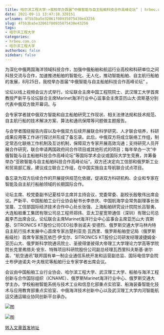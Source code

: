 ```yaml
---
title: 哈尔滨工程大学->我校举办首届“中俄智能与自主船舶科技合作高峰论坛” | hrbeu.com.cn
date: 2021-09-11 13:47:18.328151
urlname: 4f5b3ba5e32061f00935075430e43256
slug: 4f5b3ba5e32061f00935075430e43256
tags: 
- 哈尔滨工程大学
categories:
- hrbeu.com.cn
- 哈尔滨工程大学
authorbox: false
sidebar: false
---
```

为深化中俄两国海洋领域科技合作，加强中俄船舶和航运行业高校和科研单位之间科技交流与合作，加速推进船舶的智能化、无人化，推动智能船舶、自主航行船舶的发展，8月25日，我校举办首届“中俄智能与自主船舶科技合作高峰论坛” 。 

论坛以线上视频会议方式举行。论坛联合主席中国工程院院士、武汉理工大学首席教授严新平与论坛联合主席Marinet海洋行业中心监事会主席亚历山大·宾斯基分别代表中俄双方致开幕词。与
<!--more-->
会专家学者就中俄双方智能和自主船舶研究工作现状、相关法律法规和技术规范、自主航行船的技术解决方案、算法和通讯保障等问题做主题报告。 

与会学者围绕报告内容以及中俄双方后续开展联合科学研究、人才联合培养，科研成果应用等工作进行探讨并形成了备忘录。此后，中俄双方将成立联络工作组，制定常态化联络工作机制及互访机制，保障双方专家开展高效沟通；支持研究人员开展合作研究，联合申请两国政府间合作项目或其他形式的项目；每年举办一次“中俄智能与自主船舶科技合作高峰论坛”等国际学术会议或国际大学生竞赛，并筹备举办“亚欧智能与自主船舶科技合作高峰论坛”。双方还决定向工信部和俄罗斯工业和贸易部汇报，建议成立联合工作组，在中国实施自主导航联合试点项目。 

备忘录为双方后续合作的开展提供规范化依据，促进双方科研机构、企业和专家在智能及自主航行船舶领域的长期国际合作。 

论坛主席、校党委副书记夏桂华主席并主持会议，党委常委、副校长殷敬伟出席会议。严新平、中国船舶工业行业协会秘书长李彦庆、中国航海学会常务副理事长张宝晨、工信部国际经济技术合作中心处长张强、上海船舶研究设计院院长吕智勇、大连船舶重工集团有限公司总工程师郑炜、亚太卫星宽带通信（深圳）有限公司总裁李杰出席会议。论坛联合主席Marinet海洋行业中心监事会主席亚历山大·宾斯基、SITRONICS KT股份公司CEO拉季翁诺夫·安德烈、俄罗斯交通大学马林内特自主航行技术发展中心首席专家古楚利亚克·瓦西里、俄罗斯船舶登记局（俄罗斯船级社）首席专家施瓦依巴·伊戈尔、SITRONICS KT股份公司研发经理波捷姆金·亚历山大、俄罗斯科学院通讯院士、圣彼得堡彼得大帝理工大学理论力学高等学院院长克里弗措夫·安东、特殊项目科研院股份公司副总经理瓦西里科夫斯基·谢尔盖、“航空通讯”联邦国有单一制企业通信系统开发和运营副总监、国际电信学会院士布伊迪诺夫·叶夫根尼等船舶行业专家学者出席会议。 

会议由中国船舶工业行业协会、哈尔滨工程大学、武汉理工大学、船舶与海洋工程创新与合作国际组织（ICNAME）、俄罗斯Marinet海洋行业中心、俄罗斯交通大学主办。学校船舶智能系统与技术工业和信息化部重点实验室、船海装备智能化技术与应用教育部重点实验室、中俄海洋技术创新中心以及武汉理工大学内河智能航运交通运输业协同创新平台承办。

![图](http://gongxue.cn/__local/A/4C/F5/F8CC309BFE91A4846850FD8F717_88D4A364_13876.jpg)

![图](http://gongxue.cn/__local/1/90/39/E4EBFA4F5006C2D509B4CB1671C_D3C3E85A_13B51.jpg)

[转入文章首发地址](http://gongxue.cn/info/1141/67607.htm)